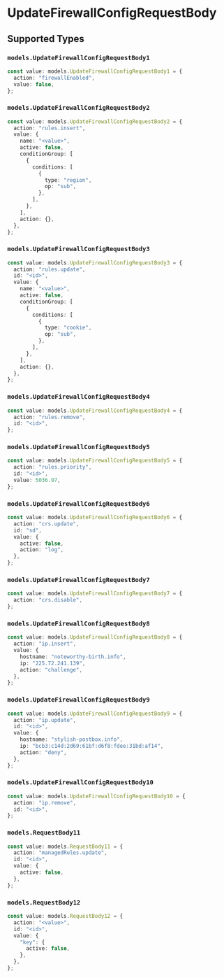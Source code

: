 # UpdateFirewallConfigRequestBody


## Supported Types

### `models.UpdateFirewallConfigRequestBody1`

```typescript
const value: models.UpdateFirewallConfigRequestBody1 = {
  action: "firewallEnabled",
  value: false,
};
```

### `models.UpdateFirewallConfigRequestBody2`

```typescript
const value: models.UpdateFirewallConfigRequestBody2 = {
  action: "rules.insert",
  value: {
    name: "<value>",
    active: false,
    conditionGroup: [
      {
        conditions: [
          {
            type: "region",
            op: "sub",
          },
        ],
      },
    ],
    action: {},
  },
};
```

### `models.UpdateFirewallConfigRequestBody3`

```typescript
const value: models.UpdateFirewallConfigRequestBody3 = {
  action: "rules.update",
  id: "<id>",
  value: {
    name: "<value>",
    active: false,
    conditionGroup: [
      {
        conditions: [
          {
            type: "cookie",
            op: "sub",
          },
        ],
      },
    ],
    action: {},
  },
};
```

### `models.UpdateFirewallConfigRequestBody4`

```typescript
const value: models.UpdateFirewallConfigRequestBody4 = {
  action: "rules.remove",
  id: "<id>",
};
```

### `models.UpdateFirewallConfigRequestBody5`

```typescript
const value: models.UpdateFirewallConfigRequestBody5 = {
  action: "rules.priority",
  id: "<id>",
  value: 5036.97,
};
```

### `models.UpdateFirewallConfigRequestBody6`

```typescript
const value: models.UpdateFirewallConfigRequestBody6 = {
  action: "crs.update",
  id: "sd",
  value: {
    active: false,
    action: "log",
  },
};
```

### `models.UpdateFirewallConfigRequestBody7`

```typescript
const value: models.UpdateFirewallConfigRequestBody7 = {
  action: "crs.disable",
};
```

### `models.UpdateFirewallConfigRequestBody8`

```typescript
const value: models.UpdateFirewallConfigRequestBody8 = {
  action: "ip.insert",
  value: {
    hostname: "noteworthy-birth.info",
    ip: "225.72.241.139",
    action: "challenge",
  },
};
```

### `models.UpdateFirewallConfigRequestBody9`

```typescript
const value: models.UpdateFirewallConfigRequestBody9 = {
  action: "ip.update",
  id: "<id>",
  value: {
    hostname: "stylish-postbox.info",
    ip: "bcb3:c14d:2d69:61bf:d6f8:fdee:31bd:af14",
    action: "deny",
  },
};
```

### `models.UpdateFirewallConfigRequestBody10`

```typescript
const value: models.UpdateFirewallConfigRequestBody10 = {
  action: "ip.remove",
  id: "<id>",
};
```

### `models.RequestBody11`

```typescript
const value: models.RequestBody11 = {
  action: "managedRules.update",
  id: "<id>",
  value: {
    active: false,
  },
};
```

### `models.RequestBody12`

```typescript
const value: models.RequestBody12 = {
  action: "<value>",
  id: "<id>",
  value: {
    "key": {
      active: false,
    },
  },
};
```


